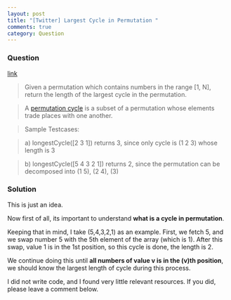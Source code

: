 ```yaml
---
layout: post
title: "[Twitter] Largest Cycle in Permutation "
comments: true
category: Question
---
```


### Question

[link](http://get-that-job-at-google.blogspot.sg/2013/01/twitter-programming-test.html)

> Given a permutation which contains numbers in the range [1, N], return the length of the largest cycle in the permutation.

> A [permutation cycle](http://mathworld.wolfram.com/PermutationCycle.html) is a subset of a permutation whose elements trade places with one another.

> Sample Testcases:

> a) longestCycle([2 3 1]) returns 3, since only cycle is (1 2 3) whose length is 3

> b) longestCycle([5 4 3 2 1]) returns 2, since the permutation can be decomposed into (1 5), (2 4), (3)

### Solution

This is just an idea.

Now first of all, its important to understand **what is a cycle in permutation**.

Keeping that in mind, I take (5,4,3,2,1) as an example. First, we fetch 5, and we swap number 5 with the 5th element of the array (which is 1). After this swap, value 1 is in the 1st position, so this cycle is done, the length is 2.

We continue doing this until **all numbers of value v is in the (v)th position**, we should know the largest length of cycle during this process.

I did not write code, and I found very little relevant resources. If you did, please leave a comment below.
